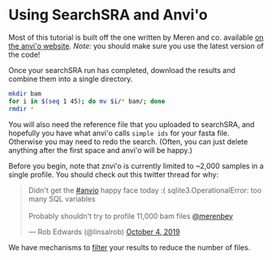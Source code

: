 # Using SearchSRA and Anvi'o

Most of this tutorial is built off the one written by Meren and co. available [on the anvi'o website](http://merenlab.org/2016/06/22/anvio-tutorial-v2/). _Note:_ you should make sure you use the latest version of the code!

Once your searchSRA run has completed, download the results and combine them into a single directory.

```bash
mkdir bam
for i in $(seq 1 45); do mv $i/* bam/; done
rmdir *
```

You will also need the reference file that you uploaded to searchSRA, and hopefully you have what anvi'o calls `simple ids` for your fasta file. Otherwise you may need to redo the search. (Often, you can just delete anything after the first space and anvi'o will be happy.)


Before you begin, note that znvi'o is currently limited to ~2,000 samples in a single profile. You should check out this twitter thread for why:

<blockquote class="twitter-tweet"><p lang="en" dir="ltr">Didn&#39;t get the <a href="https://twitter.com/hashtag/anvio?src=hash&amp;ref_src=twsrc%5Etfw">#anvio</a> happy face today :( sqlite3.OperationalError: too many SQL variables<br><br>Probably shouldn&#39;t try to profile 11,000 bam files <a href="https://twitter.com/merenbey?ref_src=twsrc%5Etfw">@merenbey</a></p>&mdash; Rob Edwards (@linsalrob) <a href="https://twitter.com/linsalrob/status/1180242604958666752?ref_src=twsrc%5Etfw">October 4, 2019</a></blockquote> 

We have mechanisms to [filter](DownstreamAnalysis.md) your results to reduce the number of files.
